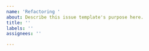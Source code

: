 ```yaml
---
name: 'Refactoring '
about: Describe this issue template's purpose here.
title: ''
labels: ''
assignees: ''

---
```



